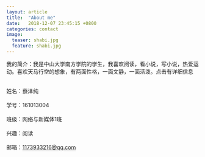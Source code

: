 ```yaml
---
layout: article
title:  "About me"
date:   2018-12-07 23:45:15 +0800
categories: contact
image:
  teaser: shabi.jpg
  feature: shabi.jpg
---
```

我的简介：我是中山大学南方学院的学生，我喜欢阅读，看小说，写小说，热爱运动。喜欢天马行空的想象，有两面性格，一面文静，一面活泼。点击有详细信息


<br>姓名：蔡泽纯<br/>
<br>学号：161013004<br/>
<br>班级：网络与新媒体1班<br/>
<br>兴趣：阅读<br/>
<br>邮箱：1173933216@qq.com<br/>
